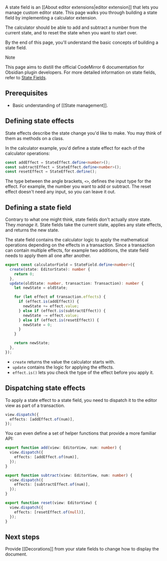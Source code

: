 A state field is an [[About editor extensions|editor extension]] that lets you manage custom editor state. This page walks you through building a state field by implementing a calculator extension.

The calculator should be able to add and subtract a number from the current state, and to reset the state when you want to start over.

By the end of this page, you'll understand the basic concepts of building a state field.

> [!note]
> This page aims to distill the official CodeMirror 6 documentation for Obsidian plugin developers. For more detailed information on state fields, refer to [State Fields](https://codemirror.net/docs/guide/#state-fields).

## Prerequisites

- Basic understanding of [[State management]].

## Defining state effects

State effects describe the state change you'd like to make. You may think of them as methods on a class.

In the calculator example, you'd define a state effect for each of the calculator operations:

```ts
const addEffect = StateEffect.define<number>();
const subtractEffect = StateEffect.define<number>();
const resetEffect = StateEffect.define();
```

The type between the angle brackets, `<>`, defines the input type for the effect. For example, the number you want to add or subtract. The reset effect doesn't need any input, so you can leave it out.

## Defining a state field

Contrary to what one might think, state fields don't actually _store_ state. They _manage_ it. State fields take the current state, applies any state effects, and returns the new state.

The state field contains the calculator logic to apply the mathematical operations depending on the effects in a transaction. Since a transaction can contain multiple effects, for example two additions, the state field needs to apply them all one after another.

```ts
export const calculatorField = StateField.define<number>({
  create(state: EditorState): number {
    return 0;
  },
  update(oldState: number, transaction: Transaction): number {
    let newState = oldState;

    for (let effect of transaction.effects) {
      if (effect.is(addEffect)) {
        newState += effect.value;
      } else if (effect.is(subtractEffect)) {
        newState -= effect.value;
      } else if (effect.is(resetEffect)) {
        newState = 0;
      }
    }

    return newState;
  },
});
```

- `create` returns the value the calculator starts with.
- `update` contains the logic for applying the effects.
- `effect.is()` lets you check the type of the effect before you apply it.

## Dispatching state effects

To apply a state effect to a state field, you need to dispatch it to the editor view as part of a transaction.

```ts
view.dispatch({
  effects: [addEffect.of(num)],
});
```

You can even define a set of helper functions that provide a more familiar API:

```ts
export function add(view: EditorView, num: number) {
  view.dispatch({
    effects: [addEffect.of(num)],
  });
}

export function subtract(view: EditorView, num: number) {
  view.dispatch({
    effects: [subtractEffect.of(num)],
  });
}

export function reset(view: EditorView) {
  view.dispatch({
    effects: [resetEffect.of(null)],
  });
}
```

## Next steps

Provide [[Decorations]] from your state fields to change how to display the document.
